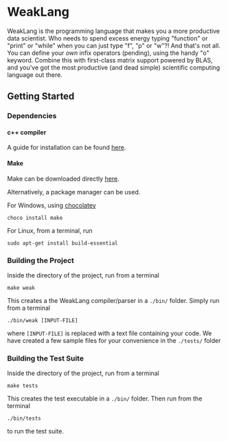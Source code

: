 # WeakLang
WeakLang is the programming language that makes you a more productive data scientist. Who needs to spend excess energy typing "function" or "print" or "while" when you can just type "f", "p" or "w"?! And that's not all. You can define your _own_ infix operators (pending), using the handy "o" keyword. Combine this with first-class matrix support powered by BLAS, and you've got the most productive (and dead simple) scientific computing language out there.
## Getting Started
### Dependencies 
#### c++ compiler
A guide for installation can be found [here](https://www.cs.odu.edu/~zeil/cs250PreTest/latest/Public/installingACompiler/).
#### Make
Make can be downloaded directly [here](https://www.gnu.org/software/make/). 

Alternatively, a package manager can be used. 

For Windows, using [chocolatey](https://chocolatey.org/install)
```
choco install make
``` 
For Linux, from a terminal, run
```
sudo apt-get install build-essential
```

### Building the Project
Inside the directory of the project, run from a terminal
```
make weak
```
This creates a the WeakLang compiler/parser in a `./bin/` folder. Simply run from a terminal
```
./bin/weak [INPUT-FILE]
```
where ```[INPUT-FILE]``` is replaced with a text file containing your code. 
We have created a few sample files for your convenience in the `./tests/` folder
### Building the Test Suite
Inside the directory of the project, run from a terminal
```
make tests
```
This creates the test executable in a `./bin/` folder. 
Then run from the terminal
```
./bin/tests
```
to run the test suite. 
